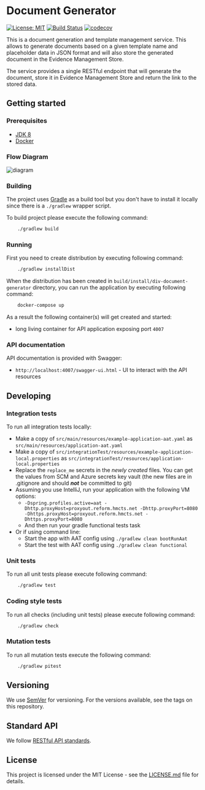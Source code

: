 # Document Generator

[![License: MIT](https://img.shields.io/badge/License-MIT-yellow.svg)](https://opensource.org/licenses/MIT)
[![Build Status](https://travis-ci.org/hmcts/div-document-generator-client.svg?branch=master)](https://travis-ci.org/hmcts/div-document-generator-client)
[![codecov](https://codecov.io/gh/hmcts/div-document-generator-client/branch/master/graph/badge.svg)](https://codecov.io/gh/hmcts/div-document-generator-client)

This is a document generation and template management service. This allows to generate documents based on a
given template name and placeholder data in JSON format and will also store the generated document in the
Evidence Management Store.

The service provides a single RESTful endpoint that will generate the document, store it in Evidence Management
Store and return the link to the stored data.

## Getting started

### Prerequisites

- [JDK 8](https://www.oracle.com/java)
- [Docker](https://www.docker.com)

### Flow Diagram

![diagram](docs/DataFlow.png)

### Building

The project uses [Gradle](https://gradle.org) as a build tool but you don't have to install it locally since there is a
`./gradlew` wrapper script.

To build project please execute the following command:

```bash
    ./gradlew build
```

### Running

First you need to create distribution by executing following command:

```bash
    ./gradlew installDist
```

When the distribution has been created in `build/install/div-document-generator` directory,
you can run the application by executing following command:

```bash
    docker-compose up
```

As a result the following container(s) will get created and started:
 - long living container for API application exposing port `4007`

### API documentation

API documentation is provided with Swagger:
 - `http://localhost:4007/swagger-ui.html` - UI to interact with the API resources

## Developing

### Integration tests

To run all integration tests locally:

* Make a copy of `src/main/resources/example-application-aat.yaml` as `src/main/resources/application-aat.yaml`
* Make a copy of `src/integrationTest/resources/example-application-local.properties` as `src/integrationTest/resources/application-local.properties`
* Replace the `replace_me` secrets in the _newly created_ files. You can get the values from SCM and Azure secrets key vault (the new files are in .gitignore and should ***not*** be committed to git)
* Assuming you use IntelliJ, run your application with the following VM options:
    * `-Dspring.profiles.active=aat -Dhttp.proxyHost=proxyout.reform.hmcts.net -Dhttp.proxyPort=8080 -Dhttps.proxyHost=proxyout.reform.hmcts.net -Dhttps.proxyPort=8080`
    * And then run your gradle functional tests task
* Or if using command line:
    * Start the app with AAT config using `./gradlew clean bootRunAat`
    * Start the test with AAT config using `./gradlew clean functional`

### Unit tests

To run all unit tests please execute following command:

```bash
    ./gradlew test
```

### Coding style tests

To run all checks (including unit tests) please execute following command:

```bash
    ./gradlew check
```
### Mutation tests

To run all mutation tests execute the following command:

```bash
    ./gradlew pitest
```

## Versioning

We use [SemVer](http://semver.org/) for versioning.
For the versions available, see the tags on this repository.

## Standard API

We follow [RESTful API standards](https://hmcts.github.io/restful-api-standards/).

## License

This project is licensed under the MIT License - see the [LICENSE.md](LICENSE.md) file for details.
